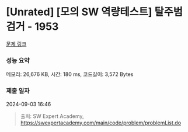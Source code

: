 # [Unrated] [모의 SW 역량테스트] 탈주범 검거 - 1953 

[문제 링크](https://swexpertacademy.com/main/code/problem/problemDetail.do?contestProbId=AV5PpLlKAQ4DFAUq) 

### 성능 요약

메모리: 26,676 KB, 시간: 180 ms, 코드길이: 3,572 Bytes

### 제출 일자

2024-09-03 16:46



> 출처: SW Expert Academy, https://swexpertacademy.com/main/code/problem/problemList.do